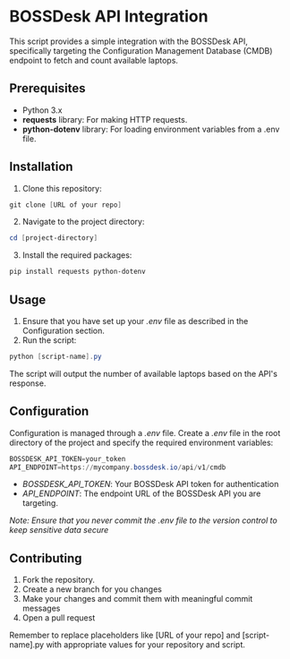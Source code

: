 ﻿# BOSSDesk API Integration

This script provides a simple integration with the BOSSDesk API, specifically targeting the Configuration Management Database (CMDB) endpoint to fetch and count available laptops.

## Prerequisites
- Python 3.x
- **requests** library: For making HTTP requests.
- **python-dotenv** library: For loading environment variables from a .env file.

## Installation

1. Clone this repository:
```powershell
git clone [URL of your repo]
```
2. Navigate to the project directory:
```powershell
cd [project-directory]
```
3. Install the required packages:
```powershell
pip install requests python-dotenv
```
## Usage

1. Ensure that you have set up your *.env* file as described in the Configuration section.
2. Run the script:
   
```powershell
python [script-name].py
```
The script will output the number of available laptops based on the API's response.

## Configuration

Configuration is managed through a *.env* file. Create a *.env* file in the root directory of the project and specify the required environment variables:
```powershell
BOSSDESK_API_TOKEN=your_token
API_ENDPOINT=https://mycompany.bossdesk.io/api/v1/cmdb
```
- *BOSSDESK_API_TOKEN*: Your BOSSDesk API token for authentication
- *API_ENDPOINT*: The endpoint URL of the BOSSDesk API you are targeting.

*Note: Ensure that you never commit the .env file to the version control to keep sensitive data secure*

## Contributing 

1. Fork the repository.
2. Create a new branch for you changes
3. Make your changes and commit them with meaningful commit messages
4. Open a pull request

Remember to replace placeholders like [URL of your repo] and [script-name].py with appropriate values for your repository and script.
